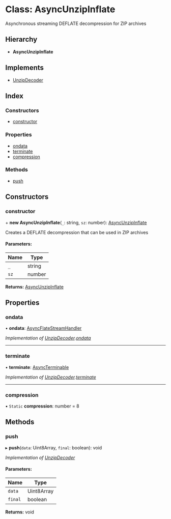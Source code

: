 # Class: AsyncUnzipInflate

Asynchronous streaming DEFLATE decompression for ZIP archives

## Hierarchy

* **AsyncUnzipInflate**

## Implements

* [UnzipDecoder](../interfaces/unzipdecoder.md)

## Index

### Constructors

* [constructor](asyncunzipinflate.md#constructor)

### Properties

* [ondata](asyncunzipinflate.md#ondata)
* [terminate](asyncunzipinflate.md#terminate)
* [compression](asyncunzipinflate.md#compression)

### Methods

* [push](asyncunzipinflate.md#push)

## Constructors

### constructor

\+ **new AsyncUnzipInflate**(`_`: string, `sz`: number): [AsyncUnzipInflate](asyncunzipinflate.md)

Creates a DEFLATE decompression that can be used in ZIP archives

#### Parameters:

Name | Type |
------ | ------ |
`_` | string |
`sz` | number |

**Returns:** [AsyncUnzipInflate](asyncunzipinflate.md)

## Properties

### ondata

•  **ondata**: [AsyncFlateStreamHandler](../README.md#asyncflatestreamhandler)

*Implementation of [UnzipDecoder](../interfaces/unzipdecoder.md).[ondata](../interfaces/unzipdecoder.md#ondata)*

___

### terminate

•  **terminate**: [AsyncTerminable](../interfaces/asyncterminable.md)

*Implementation of [UnzipDecoder](../interfaces/unzipdecoder.md).[terminate](../interfaces/unzipdecoder.md#terminate)*

___

### compression

▪ `Static` **compression**: number = 8

## Methods

### push

▸ **push**(`data`: Uint8Array, `final`: boolean): void

*Implementation of [UnzipDecoder](../interfaces/unzipdecoder.md)*

#### Parameters:

Name | Type |
------ | ------ |
`data` | Uint8Array |
`final` | boolean |

**Returns:** void

